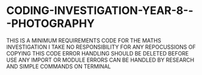 # CODING-INVESTIGATION-YEAR-8---PHOTOGRAPHY
THIS IS A MINIMUM REQUIREMENTS CODE FOR THE MATHS INVESTIGATION
I TAKE NO RESPONSIBILITY FOR ANY REPOCUSSIONS OF COPYING THIS CODE
ERROR HANDLING SHOULD BE DELETED BEFORE USE
ANY IMPORT OR MODULE ERRORS CAN BE HANDLED BY RESEARCH AND SIMPLE COMMANDS ON TERMINAL
